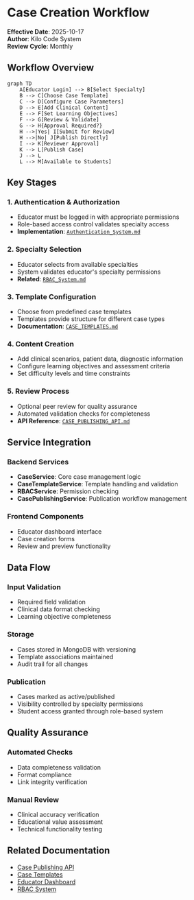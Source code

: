 # Case Creation Workflow

**Effective Date**: 2025-10-17  
**Author**: Kilo Code System  
**Review Cycle**: Monthly

## Workflow Overview

```mermaid
graph TD
    A[Educator Login] --> B[Select Specialty]
    B --> C[Choose Case Template]
    C --> D[Configure Case Parameters]
    D --> E[Add Clinical Content]
    E --> F[Set Learning Objectives]
    F --> G[Review & Validate]
    G --> H{Approval Required?}
    H -->|Yes| I[Submit for Review]
    H -->|No| J[Publish Directly]
    I --> K[Reviewer Approval]
    K --> L[Publish Case]
    J --> L
    L --> M[Available to Students]
```

## Key Stages

### 1. Authentication & Authorization
- Educator must be logged in with appropriate permissions
- Role-based access control validates specialty access
- **Implementation**: [`Authentication_System.md`](../../../SimulatorBackend/docs/Authentication_System.md)

### 2. Specialty Selection
- Educator selects from available specialties
- System validates educator's specialty permissions
- **Related**: [`RBAC_System.md`](../../../SimulatorBackend/docs/RBAC_System.md)

### 3. Template Configuration
- Choose from predefined case templates
- Templates provide structure for different case types
- **Documentation**: [`CASE_TEMPLATES.md`](../../../SimulatorBackend/docs/CASE_TEMPLATES.md)

### 4. Content Creation
- Add clinical scenarios, patient data, diagnostic information
- Configure learning objectives and assessment criteria
- Set difficulty levels and time constraints

### 5. Review Process
- Optional peer review for quality assurance
- Automated validation checks for completeness
- **API Reference**: [`CASE_PUBLISHING_API.md`](../../../SimulatorBackend/docs/CASE_PUBLISHING_API.md)

## Service Integration

### Backend Services
- **CaseService**: Core case management logic
- **CaseTemplateService**: Template handling and validation
- **RBACService**: Permission checking
- **CasePublishingService**: Publication workflow management

### Frontend Components
- Educator dashboard interface
- Case creation forms
- Review and preview functionality

## Data Flow

### Input Validation
- Required field validation
- Clinical data format checking
- Learning objective completeness

### Storage
- Cases stored in MongoDB with versioning
- Template associations maintained
- Audit trail for all changes

### Publication
- Cases marked as active/published
- Visibility controlled by specialty permissions
- Student access granted through role-based system

## Quality Assurance

### Automated Checks
- Data completeness validation
- Format compliance
- Link integrity verification

### Manual Review
- Clinical accuracy verification
- Educational value assessment
- Technical functionality testing

## Related Documentation
- [Case Publishing API](../../../SimulatorBackend/docs/CASE_PUBLISHING_API.md)
- [Case Templates](../../../SimulatorBackend/docs/CASE_TEMPLATES.md)
- [Educator Dashboard](../../../SimulatorBackend/docs/EDUCATOR_DASHBOARD.md)
- [RBAC System](../../../SimulatorBackend/docs/RBAC_System.md)